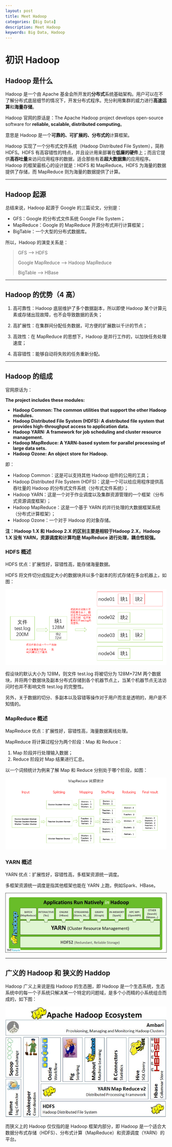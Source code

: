 ```yaml
---
layout: post
title: Meet Hadoop
categories: [Big Data]
description: Meet Hadoop
keywords: Big Data, Hadoop
---
```


# 初识 Hadoop

## Hadoop 是什么

Hadoop 是一个由 Apache 基金会所开发的**分布式**系统基础架构。用户可以在不了解分布式底层细节的情况下，开发分布式程序。充分利用集群的威力进行**高速运算**和**海量存储**。

Hadoop 官网的原话是：The Apache Hadoop project develops open-source software for **reliable, scalable, distributed computing**。

意思是 Hadoop 是一个**可靠的、可扩展的、分布式的**计算框架。

Hadoop 实现了一个分布式文件系统（Hadoop Distributed File System），简称 HDFS。HDFS 有高容错性的特点，并且设计用来部署在**低廉的硬件**上；而且它提供**高吞吐量**来访问应用程序的数据，适合那些有着**超大数据集**的应用程序。Hadoop 的框架最核心的设计就是：HDFS 和 MapReduce。HDFS 为海量的数据提供了存储，而 MapReduce 则为海量的数据提供了计算。

------------------------------

## Hadoop 起源

总结来说，Hadoop 起源于 Google 的三篇论文，分别是：
- GFS：Google 的分布式文件系统 Google File System；
- MapReduce：Google 的 MapReduce 开源分布式并行计算框架；
- BigTable：一个大型的分布式数据库。

所以，Hadoop 的演变关系是：

> GFS --> HDFS
>
> Google MapReduce --> Hadoop MapReduce
>
> BigTable --> HBase

------------------------------

## Hadoop 的优势（4 高）

1. 高可靠性：Hadoop 底层维护了多个数据副本，所以即使 Hadoop 某个计算元素或存储出现故障，也不会导致数据的丢失；
   
2. 高扩展性：在集群间分配任务数据，可方便的扩展数以千计的节点；

3. 高效性：在 MapReduce 的思想下，Hadoop 是并行工作的，以加快任务处理速度；

4. 高容错性：能够自动将失败的任务重新分配。

------------------------------

## Hadoop 的组成

官网原话为：

**The project includes these modules:**
- **Hadoop Common: The common utilities that support the other Hadoop modules.**
- **Hadoop Distributed File System (HDFS): A distributed file system that provides high-throughput access to application data.**
- **Hadoop YARN: A framework for job scheduling and cluster resource management.**
- **Hadoop MapReduce: A YARN-based system for parallel processing of large data sets.**
- **Hadoop Ozone: An object store for Hadoop.**

即：
- Hadoop Common：这是可以支持其他 Hadoop 组件的公用的工具；
- Hadoop Distributed File System (HDFS)：这是一个可以给应用程序提供高吞吐量的 Hadoop 的分布式文件系统（分布式文件系统）；
- Hadoop YARN：这是一个对于作业调度以及集群资源管理的一个框架（分布式资源调度框架）；
- Hadoop MapReduce：这是一个基于 YARN 的并行处理的大数据框架系统（分布式计算框架）；
- Hadoop Ozone：一个对于 Hadoop 的对象存储。

**注：Hadoop 1.X 和 Hadoop 2.X 的区别主要是相较于Hadoop 2.X，Hadoop 1.X 没有 YARN，资源调度和计算均是 MapReduce 进行处理，耦合性较强。**

### HDFS 概述

HDFS 优点：扩展性好，容错性高，能存储海量数据。

HDFS 将文件切分成指定大小的数据块并以多个副本的形式存储在多台机器上，如图：

![](/images/posts/bigdata/bigdata2-HDFS.png)

假设块的默认大小为 128M，则文件 test.log 将被切分为 128M+72M 两个数据块，并将两个数据块及副本分布式存储到各个机器节点上，当某个机器节点无法访问时也并不影响文件 test.log 的完整性。

另外，关于数据的切分、多副本以及容错等操作对于用户而言是透明的，用户是不知情的。

### MapReduce 概述

MapReduce 优点：扩展性好，容错性高，海量数据离线处理。

MapReduce 将计算过程分为两个阶段：Map 和 Reduce：
1. Map 阶段并行处理输入数据；
2. Reduce 阶段对 Map 结果进行汇总。

以一个词频统计为例来了解 Map 和 Reduce 分别处于哪个阶段，如图：

![](/images/posts/bigdata/bigdata2-MapReduce.png)


### YARN 概述

YARN 优点：扩展性好，容错性高，多框架资源统一调度。

多框架资源统一调度是指其他框架也能在 YARN 上跑，例如Spark、HBase。

![](/images/posts/bigdata/bigdata2-YARN.png)

------------------------------

## 广义的 Hadoop 和 狭义的 Haddop

Hadoop 广义上来说是指 Hadoop 的生态圈，即 Hadoop 是一个生态系统，生态系统中的每一个子系统只解决某一个特定的问题域，是多个小而精的小系统组合而成的，如下图：

![](/images/posts/bigdata/bigdata2-HadoopEcosystem.jpg)

而狭义上的 Hadoop 仅仅指的是 Hadoop 框架内部分，即 Hadoop 是一个适合大数据分布式存储（HDFS）、分布式计算（MapReduce）和资源调度（YARN）的平台。
